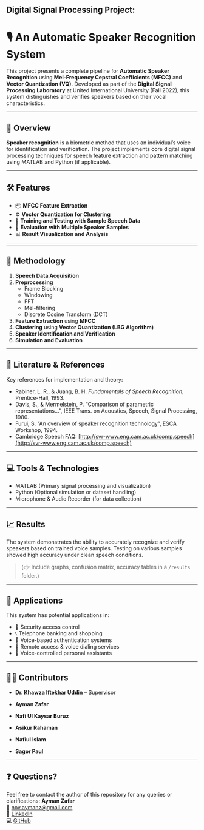 ## Digital Signal Processing Project:

# 🎙️ An Automatic Speaker Recognition System

This project presents a complete pipeline for **Automatic Speaker Recognition** using **Mel-Frequency Cepstral Coefficients (MFCC)** and **Vector Quantization (VQ)**. Developed as part of the **Digital Signal Processing Laboratory** at United International University (Fall 2022), this system distinguishes and verifies speakers based on their vocal characteristics.

---

## 📌 Overview

**Speaker recognition** is a biometric method that uses an individual’s voice for identification and verification. The project implements core digital signal processing techniques for speech feature extraction and pattern matching using MATLAB and Python (if applicable).

---

## 🛠️ Features

- 📦 **MFCC Feature Extraction**  
- ⚙️ **Vector Quantization for Clustering**  
- 🔁 **Training and Testing with Sample Speech Data**  
- 🧪 **Evaluation with Multiple Speaker Samples**  
- 📊 **Result Visualization and Analysis**

---

## 🧠 Methodology

1. **Speech Data Acquisition**
2. **Preprocessing**
   - Frame Blocking
   - Windowing
   - FFT
   - Mel-filtering
   - Discrete Cosine Transform (DCT)
3. **Feature Extraction** using **MFCC**
4. **Clustering** using **Vector Quantization (LBG Algorithm)**
5. **Speaker Identification and Verification**
6. **Simulation and Evaluation**

---

## 🧾 Literature & References

Key references for implementation and theory:

- Rabiner, L. R., & Juang, B. H. _Fundamentals of Speech Recognition_, Prentice-Hall, 1993.  
- Davis, S., & Mermelstein, P. “Comparison of parametric representations…”, IEEE Trans. on Acoustics, Speech, Signal Processing, 1980.  
- Furui, S. “An overview of speaker recognition technology”, ESCA Workshop, 1994.  
- Cambridge Speech FAQ: [http://svr-www.eng.cam.ac.uk/comp.speech](http://svr-www.eng.cam.ac.uk/comp.speech)

---

## 💻 Tools & Technologies

- MATLAB (Primary signal processing and visualization)
- Python (Optional simulation or dataset handling)
- Microphone & Audio Recorder (for data collection)

---

## 📈 Results

The system demonstrates the ability to accurately recognize and verify speakers based on trained voice samples. Testing on various samples showed high accuracy under clean speech conditions.

> (👉 Include graphs, confusion matrix, accuracy tables in a `/results` folder.)

---

## 🚀 Applications

This system has potential applications in:

- 🔐 Security access control  
- 📞 Telephone banking and shopping  
- 📇 Voice-based authentication systems  
- 📡 Remote access & voice dialing services  
- 🧾 Voice-controlled personal assistants

---

## 👨‍💻 Contributors

- **Dr. Khawza Iftekhar Uddin** – Supervisor

- **Ayman Zafar**
- **Nafi Ul Kaysar Buruz**  
- **Asikur Rahaman**  
- **Nafiul Islam**  
- **Sagor Paul**

---
## ❓ Questions?

Feel free to contact the author of this repository for any queries or clarifications:
**Ayman Zafar**  
📧 nov.aymanz@gmail.com  
🔗 [LinkedIn](https://www.linkedin.com/in/ayman-zafar)  
💻 [GitHub](https://github.com/aymanzafar)

